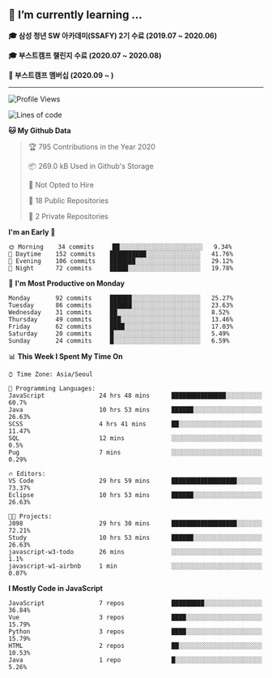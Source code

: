 ## 🌱 I’m currently learning ...

**🎓 삼성 청년 SW 아카데미(SSAFY) 2기 수료 (2019.07 ~ 2020.06)**

**🎓 부스트캠프 챌린지 수료 (2020.07 ~ 2020.08)**

**🏃  부스트캠프 멤버십 (2020.09 ~ )**
 
-----

<!--START_SECTION:waka-->
![Profile Views](http://img.shields.io/badge/Profile%20Views-11-blue)

![Lines of code](https://img.shields.io/badge/From%20Hello%20World%20I%27ve%20Written-34.5%20million%20lines%20of%20code-blue)

**🐱 My Github Data** 

> 🏆 795 Contributions in the Year 2020
 > 
> 📦 269.0 kB Used in Github's Storage 
 > 
> 🚫 Not Opted to Hire
 > 
> 📜 18 Public Repositories
 > 
> 🔑 2 Private Repositories 

**I'm an Early 🐤** 

```text
🌞 Morning    34 commits     ██░░░░░░░░░░░░░░░░░░░░░░░   9.34% 
🌆 Daytime    152 commits    ██████████░░░░░░░░░░░░░░░   41.76% 
🌃 Evening    106 commits    ███████░░░░░░░░░░░░░░░░░░   29.12% 
🌙 Night      72 commits     █████░░░░░░░░░░░░░░░░░░░░   19.78%

```
📅 **I'm Most Productive on Monday** 

```text
Monday       92 commits     ██████░░░░░░░░░░░░░░░░░░░   25.27% 
Tuesday      86 commits     ██████░░░░░░░░░░░░░░░░░░░   23.63% 
Wednesday    31 commits     ██░░░░░░░░░░░░░░░░░░░░░░░   8.52% 
Thursday     49 commits     ███░░░░░░░░░░░░░░░░░░░░░░   13.46% 
Friday       62 commits     ████░░░░░░░░░░░░░░░░░░░░░   17.03% 
Saturday     20 commits     █░░░░░░░░░░░░░░░░░░░░░░░░   5.49% 
Sunday       24 commits     █░░░░░░░░░░░░░░░░░░░░░░░░   6.59%

```


📊 **This Week I Spent My Time On** 

```text
⌚︎ Time Zone: Asia/Seoul

💬 Programming Languages: 
JavaScript               24 hrs 48 mins      ███████████████░░░░░░░░░░   60.7% 
Java                     10 hrs 53 mins      ██████░░░░░░░░░░░░░░░░░░░   26.63% 
SCSS                     4 hrs 41 mins       ██░░░░░░░░░░░░░░░░░░░░░░░   11.47% 
SQL                      12 mins             ░░░░░░░░░░░░░░░░░░░░░░░░░   0.5% 
Pug                      7 mins              ░░░░░░░░░░░░░░░░░░░░░░░░░   0.29%

🔥 Editors: 
VS Code                  29 hrs 59 mins      ██████████████████░░░░░░░   73.37% 
Eclipse                  10 hrs 53 mins      ██████░░░░░░░░░░░░░░░░░░░   26.63%

🐱‍💻 Projects: 
J098                     29 hrs 30 mins      ██████████████████░░░░░░░   72.21% 
Study                    10 hrs 53 mins      ██████░░░░░░░░░░░░░░░░░░░   26.63% 
javascript-w3-todo       26 mins             ░░░░░░░░░░░░░░░░░░░░░░░░░   1.1% 
javascript-w1-airbnb     1 min               ░░░░░░░░░░░░░░░░░░░░░░░░░   0.07%

```

**I Mostly Code in JavaScript** 

```text
JavaScript               7 repos             █████████░░░░░░░░░░░░░░░░   36.84% 
Vue                      3 repos             ████░░░░░░░░░░░░░░░░░░░░░   15.79% 
Python                   3 repos             ████░░░░░░░░░░░░░░░░░░░░░   15.79% 
HTML                     2 repos             ██░░░░░░░░░░░░░░░░░░░░░░░   10.53% 
Java                     1 repo              █░░░░░░░░░░░░░░░░░░░░░░░░   5.26%

```



<!--END_SECTION:waka-->
